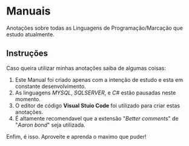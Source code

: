 # Manuais
 Anotações sobre todas as Linguagens de Programação/Marcação que estudo atualmente.

## Instruções
 Caso queira utilizar minhas anotações saiba de algumas coisas:
1. Este Manual foi criado apenas com a intenção de estudo e esta em constante desenvolvimento.
2. As linguagens *MYSQL*, *SQLSERVER*, e *C#* estão pausadas neste momento.
3. O editor de código **Visual Stuio Code** foi utilizado para criar estas anotações.
4. É altamente recomendavel que a extensão "*Better comments*" de "*Aaron bond*" seja utilizada.

Enfim, é isso. Aproveite e aprenda o maximo que puder!

